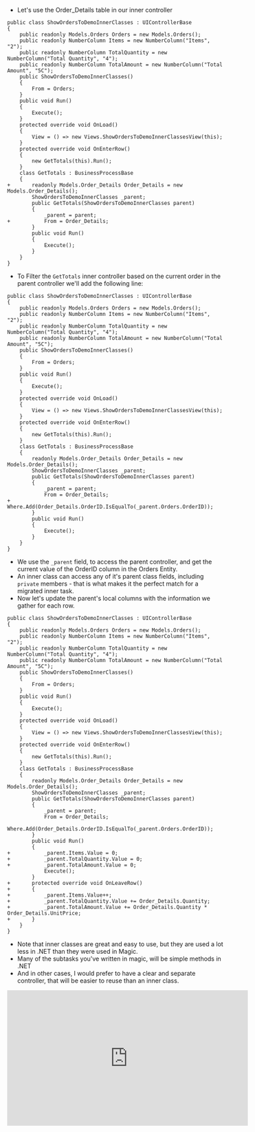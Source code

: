 ﻿* Let's use the Order_Details table in our inner controller

```csdiff
public class ShowOrdersToDemoInnerClasses : UIControllerBase
{
    public readonly Models.Orders Orders = new Models.Orders();
    public readonly NumberColumn Items = new NumberColumn("Items", "2");
    public readonly NumberColumn TotalQuantity = new NumberColumn("Total Quantity", "4");
    public readonly NumberColumn TotalAmount = new NumberColumn("Total Amount", "5C");
    public ShowOrdersToDemoInnerClasses()
    {
        From = Orders;
    }
    public void Run()
    {
        Execute();
    }
    protected override void OnLoad()
    {
        View = () => new Views.ShowOrdersToDemoInnerClassesView(this);
    }
    protected override void OnEnterRow()
    {
        new GetTotals(this).Run();
    }
    class GetTotals : BusinessProcessBase
    {
+       readonly Models.Order_Details Order_Details = new Models.Order_Details();
        ShowOrdersToDemoInnerClasses _parent;
        public GetTotals(ShowOrdersToDemoInnerClasses parent)
        {
            _parent = parent;
+           From = Order_Details;
        }
        public void Run()
        {
            Execute();
        }
    }
}
```
* To Filter the `GetTotals` inner controller based on the current order in the parent controller we'll add the following line:
```csdiff
public class ShowOrdersToDemoInnerClasses : UIControllerBase
{
    public readonly Models.Orders Orders = new Models.Orders();
    public readonly NumberColumn Items = new NumberColumn("Items", "2");
    public readonly NumberColumn TotalQuantity = new NumberColumn("Total Quantity", "4");
    public readonly NumberColumn TotalAmount = new NumberColumn("Total Amount", "5C");
    public ShowOrdersToDemoInnerClasses()
    {
        From = Orders;
    }
    public void Run()
    {
        Execute();
    }
    protected override void OnLoad()
    {
        View = () => new Views.ShowOrdersToDemoInnerClassesView(this);
    }
    protected override void OnEnterRow()
    {
        new GetTotals(this).Run();
    }
    class GetTotals : BusinessProcessBase
    {
        readonly Models.Order_Details Order_Details = new Models.Order_Details();
        ShowOrdersToDemoInnerClasses _parent;
        public GetTotals(ShowOrdersToDemoInnerClasses parent)
        {
            _parent = parent;
            From = Order_Details;
+           Where.Add(Order_Details.OrderID.IsEqualTo(_parent.Orders.OrderID));
        }
        public void Run()
        {
            Execute();
        }
    }
}
```
* We use the `_parent` field, to access the parent controller, and get the current value of the OrderID column in the Orders Entity.
* An inner class can access any of it's parent class fields, including `private` members - that is what makes it the perfect match for a migrated inner task.
* Now let's update the parent's local columns with the information we gather for each row.
```csdiff
public class ShowOrdersToDemoInnerClasses : UIControllerBase
{
    public readonly Models.Orders Orders = new Models.Orders();
    public readonly NumberColumn Items = new NumberColumn("Items", "2");
    public readonly NumberColumn TotalQuantity = new NumberColumn("Total Quantity", "4");
    public readonly NumberColumn TotalAmount = new NumberColumn("Total Amount", "5C");
    public ShowOrdersToDemoInnerClasses()
    {
        From = Orders;
    }
    public void Run()
    {
        Execute();
    }
    protected override void OnLoad()
    {
        View = () => new Views.ShowOrdersToDemoInnerClassesView(this);
    }
    protected override void OnEnterRow()
    {
        new GetTotals(this).Run();
    }
    class GetTotals : BusinessProcessBase
    {
        readonly Models.Order_Details Order_Details = new Models.Order_Details();
        ShowOrdersToDemoInnerClasses _parent;
        public GetTotals(ShowOrdersToDemoInnerClasses parent)
        {
            _parent = parent;
            From = Order_Details;
            Where.Add(Order_Details.OrderID.IsEqualTo(_parent.Orders.OrderID));
        }
        public void Run()
        {
+           _parent.Items.Value = 0;
+           _parent.TotalQuantity.Value = 0;
+           _parent.TotalAmount.Value = 0;
            Execute();
        }
+       protected override void OnLeaveRow()
+       {
+           _parent.Items.Value++;
+           _parent.TotalQuantity.Value += Order_Details.Quantity;
+           _parent.TotalAmount.Value += Order_Details.Quantity * Order_Details.UnitPrice;
+       }
    }
}
```

* Note that inner classes are great and easy to use, but they are used a lot less in .NET than they were used in Magic. 
* Many of the subtasks you've written in magic, will be simple methods in .NET
* And in other cases, I would prefer to have a clear and separate controller, that will be easier to reuse than an inner class.

<iframe width="560" height="315" src="https://www.youtube.com/embed/A9gQ-Ob8ZDg?list=PL1DEQjXG2xnK8xPqBW89oPL6AHonic9Iz" frameborder="0" allowfullscreen></iframe>

